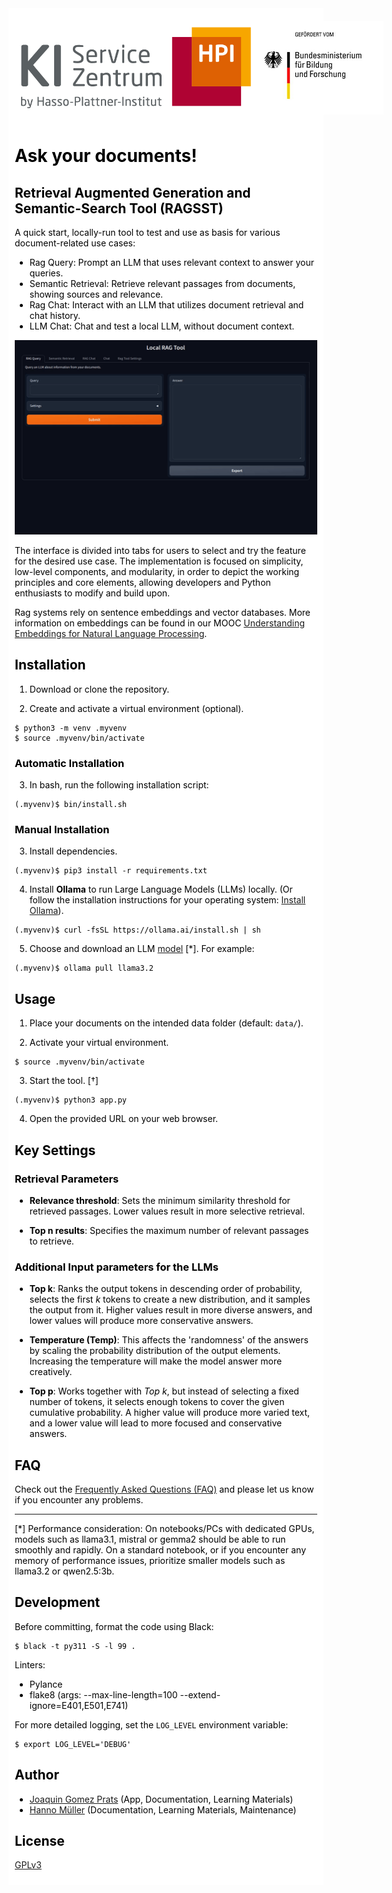 <div style="background-color: #ffffff; color: #000000; padding: 10px;">
<div style="display: flex; justify-content: space-between; align-items: center; background-color: #ffffff; color: #000000; padding: 10px;">
    <img src="./images/logo_kisz.png" height="130" style="margin-right: auto;" alt="Logo of the AI Service Center Berlin-Brandenburg.">
    <img src="./images/logo_bmbf.jpeg" height="150" style="margin-left: auto;" alt="Logo of the German Federal Ministry of Education and Research: Gefördert vom Bundesministerium für Bildung und Forschung.">
</div>

#

# Ask your documents!

## Retrieval Augmented Generation and Semantic-Search Tool (RAGSST)

A quick start, locally-run tool to test and use as basis for various document-related use cases:

- Rag Query: Prompt an LLM that uses relevant context to answer your queries.
- Semantic Retrieval: Retrieve relevant passages from documents, showing sources and relevance.
- Rag Chat: Interact with an LLM that utilizes document retrieval and chat history.
- LLM Chat: Chat and test a local LLM, without document context.

![RAGSST](images/local-ragtool-demo.gif)

The interface is divided into tabs for users to select and try the feature for the desired use case. The implementation is focused on simplicity, low-level components, and modularity, in order to depict the working principles and core elements, allowing developers and Python enthusiasts to modify and build upon.

Rag systems rely on sentence embeddings and vector databases. More information on embeddings can be found in our MOOC [Understanding Embeddings for Natural Language Processing](https://open.hpi.de/courses/embeddingsfornlp-kisz2023).

## Installation

1. Download or clone the repository.

2. Create and activate a virtual environment (optional).

```shell
$ python3 -m venv .myvenv
$ source .myvenv/bin/activate
```

### Automatic Installation

3. In bash, run the following installation script:

```shell
(.myvenv)$ bin/install.sh
```

### Manual Installation

3. Install dependencies.

```shell
(.myvenv)$ pip3 install -r requirements.txt
```

4. Install **Ollama** to run Large Language Models (LLMs) locally. (Or follow the installation instructions for your operating system: [Install Ollama](https://ollama.com/download)).

```shell
(.myvenv)$ curl -fsSL https://ollama.ai/install.sh | sh
```

5. Choose and download an LLM [model](https://ollama.com/library) [\*]. For example:

```shell
(.myvenv)$ ollama pull llama3.2
```

## Usage

1. Place your documents on the intended data folder (default: `data/`).

2. Activate your virtual environment.

```shell
$ source .myvenv/bin/activate
```

3. Start the tool. [†]

```shell
(.myvenv)$ python3 app.py
```

4. Open the provided URL on your web browser.


## Key Settings

### Retrieval Parameters

- **Relevance threshold**: Sets the minimum similarity threshold for retrieved passages. Lower values result in more selective retrieval.

- **Top n results**: Specifies the maximum number of relevant passages to retrieve.

### Additional Input parameters for the LLMs

- **Top k**: Ranks the output tokens in descending order of probability, selects the first *k* tokens to create a new distribution, and it samples the output from it. Higher values result in more diverse answers, and lower values will produce more conservative answers.

- **Temperature (Temp)**: This affects the 'randomness' of the answers  by scaling the probability distribution of the output elements. Increasing the temperature will make the model answer more creatively.

- **Top p**: Works together with *Top k*, but instead of selecting a fixed number of tokens, it selects enough tokens to cover the given cumulative probability. A higher value will produce more varied text, and a lower value will lead to more focused and conservative answers.

## FAQ

Check out the [Frequently Asked Questions (FAQ)](./FAQ.md) and please let us know if you encounter any problems.

---

[\*] Performance consideration: On notebooks/PCs with dedicated GPUs, models such as llama3.1, mistral or gemma2 should be able to run smoothly and rapidly. On a standard notebook, or if you encounter any memory of performance issues, prioritize smaller models such as llama3.2 or qwen2.5:3b.

## Development

Before committing, format the code using Black:

```shell
$ black -t py311 -S -l 99 .
```

Linters:

- Pylance
- flake8 (args: --max-line-length=100 --extend-ignore=E401,E501,E741)


For more detailed logging, set the `LOG_LEVEL` environment variable:

```shell
$ export LOG_LEVEL='DEBUG'
```

## Author
- [Joaquin Gomez Prats](https://github.com/slovanos) (App, Documentation, Learning Materials)
- [Hanno Müller](https://github.com/hanno-mueller-HPI) (Documentation, Learning Materials, Maintenance)


## License

[GPLv3](./LICENSE)
